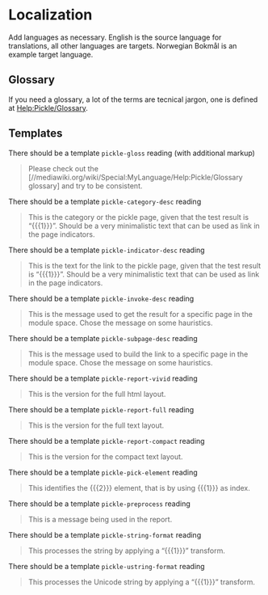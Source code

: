 # Localization

Add languages as necessary. English is the source language for translations,
all other languages are targets. Norwegian Bokmål is an example target language.

## Glossary

If you need a glossary, a lot of the terms are tecnical jargon, one is defined at
[Help:Pickle/Glossary](https://www.mediawiki.org/wiki/Help:Pickle/Glossary).

## Templates

There should be a template `pickle-gloss` reading (with additional markup)

> Please check out the
> [//mediawiki.org/wiki/Special:MyLanguage/Help:Pickle/Glossary glossary]
> and try to be consistent.

There should be a template `pickle-category-desc` reading

> This is the category or the pickle page, given that the test result
> is “{{{1}}}”. Should be a very minimalistic text that can be used as link in
> the page indicators.

There should be a template `pickle-indicator-desc` reading

> This is the text for the link to the pickle page, given that the test result
> is “{{{1}}}”. Should be a very minimalistic text that can be used as link in
> the page indicators.

There should be a template `pickle-invoke-desc` reading

> This is the message used to get the result for a specific page in the module
> space. Chose the message on some hauristics.

There should be a template `pickle-subpage-desc` reading

> This is the message used to build the link to a specific page in the module
> space. Chose the message on some hauristics.

There should be a template `pickle-report-vivid` reading

> This is the version for the full html layout.

There should be a template `pickle-report-full` reading

> This is the version for the full text layout.

There should be a template `pickle-report-compact` reading

> This is the version for the compact text layout.

There should be a template `pickle-pick-element` reading

> This identifies the {{{2}}} element, that is by using {{{1}}} as index.

There should be a template `pickle-preprocess` reading

> This is a message being used in the report.

There should be a template `pickle-string-format` reading

> This processes the string by applying a “{{{1}}}” transform.

There should be a template `pickle-ustring-format` reading

> This processes the Unicode string by applying a “{{{1}}}” transform.
